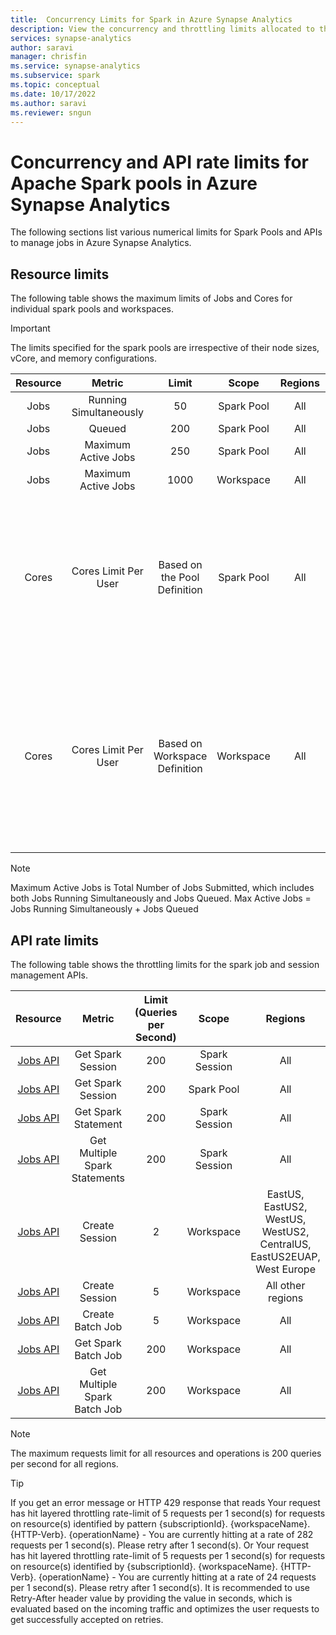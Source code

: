 ```yaml
---
title:  Concurrency Limits for Spark in Azure Synapse Analytics
description: View the concurrency and throttling limits allocated to the various scope levels and API rate limits for Spark pools and jobs in Azure Synapse Analytics.
services: synapse-analytics
author: saravi
manager: chrisfin
ms.service: synapse-analytics
ms.subservice: spark
ms.topic: conceptual
ms.date: 10/17/2022
ms.author: saravi
ms.reviewer: sngun
---
```


# Concurrency and API rate limits for Apache Spark pools in Azure Synapse Analytics

The following sections list various numerical limits for Spark Pools and APIs to manage jobs in Azure Synapse Analytics.

## Resource limits

The following table shows the maximum limits of Jobs and Cores for individual spark pools and workspaces. 

> [!IMPORTANT]
> The limits specified for the spark pools are irrespective of their node sizes, vCore, and memory configurations. 


| Resource   | Metric                    | Limit                          | Scope         | Regions | Notes                          |
|:----------:|:-------------------------:|:------------------------------:|:-------------:|:-------:|:------------------------------:|
| Jobs       | Running Simultaneously    | 50                             |   Spark Pool  | All     |                                |
| Jobs       | Queued                    | 200                            |   Spark Pool  | All     |                                |
| Jobs       | Maximum Active Jobs       | 250                            |   Spark Pool  | All     |                                |
| Jobs       | Maximum Active Jobs       | 1000                           |   Workspace   | All     |                                |
| Cores      | Cores Limit Per User      | Based on the Pool Definition   |   Spark Pool  | All     | If a spark pool is defined as a 50-core pool, in this case each user can use max up to 50 cores within the specific spark pool|
| Cores      | Cores Limit Per User      | Based on Workspace Definition  |   Workspace   | All     | If a workspace has 200 cores allocated. All the users across all the pools within the workspace cannot use beyond 200 cores.  |

> [!NOTE]
> Maximum Active Jobs is Total Number of Jobs Submitted, which includes both Jobs Running Simultaneously and Jobs Queued.
> Max Active Jobs = Jobs Running Simultaneously +  Jobs Queued

## API rate limits

The following table shows the throttling limits for the spark job and session management APIs. 

| Resource   | Metric                        | Limit (Queries per Second) | Scope         | Regions             |
|:----------:|:-----------------------------:|:--------------------------:|:-------------:|:-------------------:|
| [Jobs API](/rest/api/synapse/data-plane/spark-session/get-spark-session?tabs=HTTP)        |  Get Spark Session             |  200                       | Spark Session | All                 |
| [Jobs API](/rest/api/synapse/data-plane/spark-session/get-spark-sessions?tabs=HTTP)        |  Get Spark Session             |  200                       | Spark Pool    | All                 |
| [Jobs API](/rest/api/synapse/data-plane/spark-session/get-spark-statement?tabs=HTTP)        |  Get Spark Statement           |  200                       | Spark Session | All                 |
| [Jobs API](/rest/api/synapse/data-plane/spark-session/get-spark-statements?tabs=HTTP)        |  Get Multiple Spark Statements |  200                       | Spark Session | All                 |
| [Jobs API](/rest/api/synapse/data-plane/spark-session/create-spark-session?tabs=HTTP)        |  Create Session                |  2                         | Workspace     | EastUS, EastUS2, WestUS, WestUS2, CentralUS, EastUS2EUAP, West Europe     |
| [Jobs API](/rest/api/synapse/data-plane/spark-session/create-spark-session?tabs=HTTP)        |  Create Session                |  5                         | Workspace     | All other regions   |
| [Jobs API](/rest/api/synapse/data-plane/spark-batch/create-spark-batch-job?tabs=HTTP)        |  Create Batch Job             |  5                         | Workspace     | All                 |
| [Jobs API](/rest/api/synapse/data-plane/spark-batch/get-spark-batch-job?tabs=HTTP)        |  Get Spark Batch Job             |  200                         | Workspace     | All                 |
| [Jobs API](/rest/api/synapse/data-plane/spark-batch/get-spark-batch-jobs?tabs=HTTP)        |  Get Multiple Spark Batch Job    |  200                         | Workspace     | All                 |

> [!NOTE]
> The maximum requests limit for all resources and operations is 200 queries per second for all regions. 


> [!TIP]
> If you get an error message or HTTP 429 response that reads 
> Your request has hit layered throttling rate-limit of 5 requests per 1 second(s) for requests on resource(s) identified by pattern {subscriptionId}. {workspaceName}. {HTTP-Verb}. {operationName} - You are currently hitting at a rate of 282 requests per 1 second(s). Please retry after 1 second(s).
> Or 
> Your request has hit layered throttling rate-limit of 5 requests per 1 second(s) for requests on resource(s) identified by {subscriptionId}. {workspaceName}. {HTTP-Verb}. {operationName} - You are currently hitting at a rate of 24 requests per 1 second(s). Please retry after 1 second(s).
> It is recommended to use Retry-After header value by providing the value in seconds, which is evaluated based on the incoming traffic and optimizes the user requests to get successfully accepted on retries. 


